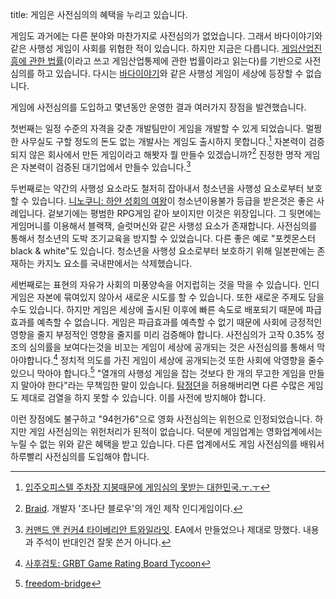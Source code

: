title: 게임은 사전심의의 혜택을 누리고 있습니다.

게임도 과거에는 다른 분야와 마찬가지로 사전심의가 없었습니다. 
그래서 바다이야기와 같은 사행성 게임이 사회를 위협한 적이 있습니다. 
하지만 지금은 다릅니다. 
[게임산업진흥에 관한 법률][게임산업진흥에 관한 법률](이라고 쓰고 게임산업통제에 관한 법률이라고 읽는다)를 기반으로 사전심의를 하고 있습니다. 
다시는 [바다이야기][바다이야기]와 같은 사행성 게임이 세상에 등장할 수 없습니다.

게임에 사전심의를 도입하고 몇년동안 운영한 결과 여러가지 장점을 발견했습니다.

첫번째는 일정 수준의 자격을 갖춘 개발팀만이 게임을 개발할 수 있게 되었습니다. 
멀쩡한 사무실도 구할 정도의 돈도 없는 개발사는 게임도 출시하지 못합니다.[^오피스텔지붕] 
자본력이 검증되지 않은 회사에서 만든 게임이라고 해봣자 뭘 만들수 있겠습니까?[^braid] 
진정한 명작 게임은 자본력이 검증된 대기업에서 만들수 있습니다.[^cnc4]

두번째로는 약간의 사행성 요소라도 철저히 잡아내서 청소년을 사행성 요소로부터 보호할 수 있습니다. 
[니노쿠니: 하얀 성회의 여왕][니노쿠니]이 청소년이용불가 등급을 받은것은 좋은 사례입니다. 
겉보기에는 평범한 RPG게임 같아 보이지만 이것은 위장입니다. 
그 뒷면에는 게임머니를 이용해서 블랙잭, 슬럿머신와 같은 사행성 요소가 존재합니다. 
사전심의를 통해서 청소년의 도박 조기교육을 방지할 수 있었습니다. 
다른 좋은 예로 "포켓몬스터 black & white"도 있습니다. 
청소년을 사행성 요소로부터 보호하기 위해 일본판에는 존재하는 카지노 요소를 국내판에서는 삭제했습니다.

세번째로는 표현의 자유가 사회의 미풍양속을 어지럽히는 것을 막을 수 있습니다.
인디게임은 자본에 묶여있지 않아서 새로운 시도를 할 수 있습니다. 
또한 새로운 주제도 담을 수도 있습니다. 
하지만 게임은 세상에 출시된 이후에 빠른 속도로 배포되기 때문에 파급효과를 예측할 수 없습니다. 
게임은 파급효과를 예측할 수 없기 때문에 사회에 긍정적인 영향을 줄지 부정적인 영향을 줄지를 미리 검증해야 합니다.
사전심의가 고작 0.35% 정조의 심의률을 보여다는것을 비꼬는 게임이 세상에 공개되는 것은 사전심의를 통해서 막아야합니다.[^grbt] 
정치적 의도를 가진 게임이 세상에 공개되는것 또한 사회에 악영향을 줄수있으니 막아야 합니다.[^freedom-bridge]
"열개의 사행성 게임을 잡는 것보다 한 개의 무고한 게임을 만들지 말아야 한다"라는 무책임한 말이 있습니다. 
[탐정뎐][탐정뎐]을 허용해버리면 다른 수많은 게임도 제대로 검열을 하지 못할 수 있습니다. 
이를 사전에 방지해야 합니다. 

이런 장점에도 불구하고 "94헌가6"으로 영화 사전심의는 위헌으로 인정되었습니다. 
하지만 게임 사전심의는 위헌처리가 된적이 없습니다. 
덕분에 게임업계는 영화업계에서는 누릴 수 없는 위와 같은 혜택을 받고 있습니다. 
다른 업계에서도 게임 사전심의를 배워서 하루빨리 사전심의를 도입해야 합니다.

[^게임산업진흥에 관한 법률]: [게임산업진흥에 관한 법률][게임산업진흥에 관한 법률]
[^바다이야기]: [바다이야기][바다이야기]
[^탐정뎐]: [탐정뎐][탐정뎐]
[^니노쿠니]: [니노쿠니][니노쿠니]
[^오피스텔지붕]: [입주오피스텔 주차장 지붕때문에 게임심의 못받는 대한민국.ㅜ.ㅜ][오피스텔지붕]
[^braid]: [Braid][braid]. 개발자 '조나단 블로우'의 개인 제작 인디게임이다.
[^cnc4]: [커맨드 앤 컨커4 타이베리안 트와일라잇][cnc4]. EA에서 만들었으나 제대로 망했다. 내용과 주석이 반대인건 잘못 쓴거 아니다.
[^grbt]: [사후검토: GRBT Game Rating Board Tycoon][grbt]
[^freedom-bridge]: [freedom-bridge][freedom-bridge]

[게임산업진흥에 관한 법률]: http://www.law.go.kr/%EB%B2%95%EB%A0%B9/%EA%B2%8C%EC%9E%84%EC%82%B0%EC%97%85%EC%A7%84%ED%9D%A5%EC%97%90%20%EA%B4%80%ED%95%9C%20%EB%B2%95%EB%A5%A0
[바다이야기]: http://rigvedawiki.net/r1/wiki.php/%EB%B0%94%EB%8B%A4%EC%9D%B4%EC%95%BC%EA%B8%B0
[탐정뎐]: http://rigvedawiki.net/r1/wiki.php/%ED%83%90%EC%A0%95%EB%8E%90
[니노쿠니]: https://www.grb.or.kr/Statistics/Popup/Pop_ReasonInfo.aspx?4f802ef6ac3607c0aedba6a933b62221cecd98f227eaeaf17ed258610ac557e8
[오피스텔지붕]: http://dvdprime.donga.com/bbs/view.asp?major=ME&minor=E1&master_id=40&bbsfword_id=&master_sel=&fword_sel=&SortMethod=&SearchCondition=&SearchConditionTxt=&bbslist_id=1846609&page=1
[braid]: http://rigvedawiki.net/r1/wiki.php/Braid
[cnc4]: http://rigvedawiki.net/r1/wiki.php/%EC%BB%A4%EB%A7%A8%EB%93%9C%20%EC%95%A4%20%EC%BB%A8%EC%BB%A44%20%ED%83%80%EC%9D%B4%EB%B2%A0%EB%A6%AC%EC%95%88%20%ED%8A%B8%EC%99%80%EC%9D%BC%EB%9D%BC%EC%9E%87
[grbt]: http://www.heartcomplex.net/blogs/entry/%EC%82%AC%ED%9B%84%EA%B2%80%ED%86%A0-GRBT-Game-Rating-Board-Tycoon
[freedom-bridge]: http://www.necessarygames.com/my-games/freedom-bridge